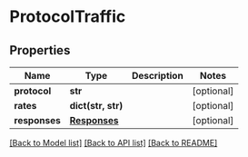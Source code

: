 # ProtocolTraffic

## Properties
Name | Type | Description | Notes
------------ | ------------- | ------------- | -------------
**protocol** | **str** |  | [optional] 
**rates** | **dict(str, str)** |  | [optional] 
**responses** | [**Responses**](Responses.md) |  | [optional] 

[[Back to Model list]](../README.md#documentation-for-models) [[Back to API list]](../README.md#documentation-for-api-endpoints) [[Back to README]](../README.md)

